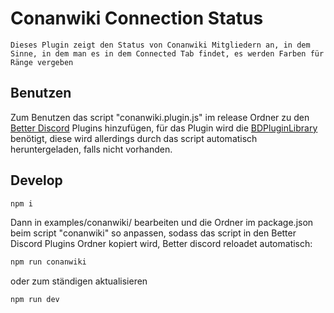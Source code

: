 # Conanwiki Connection Status

    Dieses Plugin zeigt den Status von Conanwiki Mitgliedern an, in dem Sinne, in dem man es in dem Connected Tab findet, es werden Farben für Ränge vergeben

## Benutzen

Zum Benutzen das script "conanwiki.plugin.js" im release Ordner zu den [Better Discord](https://betterdiscord.app/) Plugins hinzufügen, für das Plugin wird die [BDPluginLibrary](https://github.com/rauenzi/BDPluginLibrary) benötigt, diese wird allerdings durch das script automatisch heruntergeladen, falls nicht vorhanden.

## Develop

```bash 
npm i 
```

 Dann in examples/conanwiki/ bearbeiten und die Ordner im package.json beim script "conanwiki" so anpassen, sodass das script in den Better Discord Plugins Ordner kopiert wird, Better discord reloadet automatisch:

```bash 
npm run conanwiki
 ```

oder zum ständigen aktualisieren

```bash 
npm run dev
```
